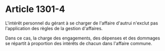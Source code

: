 # Article 1301-4

<p>L'intérêt personnel du gérant à se charger de l'affaire d'autrui n'exclut pas l'application des règles de la gestion d'affaires.</p><p>Dans ce cas, la charge des engagements, des dépenses et des dommages se répartit à proportion des intérêts de chacun dans l'affaire commune.</p>
